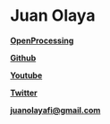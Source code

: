 
# Juan Olaya

**[OpenProcessing](https://www.openprocessing.org/class/57891)**

**[Github](https://github.com/JuanOlaya/)**

**[Youtube](https://www.youtube.com/playlist?list=PLBD3ein1xee3-U3jtAEAsn_oqIB82Vh5B)**

**[Twitter](https://twitter.com/juanolayafi)**

**[juanolayafi@gmail.com](juanolayafi@gmail.com)**
